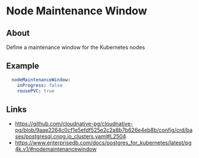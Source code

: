 # Node Maintenance Window

## About
Define a maintenance window for the Kubernetes nodes

## Example
```yaml
  nodeMaintenanceWindow:
    inProgress: false
    reusePVC: true
```


## Links
- https://github.com/cloudnative-pg/cloudnative-pg/blob/9aae2264c0cf1e5efdf525e2c2a8b7b626e4eb8b/config/crd/bases/postgresql.cnpg.io_clusters.yaml#L2504
- https://www.enterprisedb.com/docs/postgres_for_kubernetes/latest/pg4k.v1/#nodemaintenancewindow
